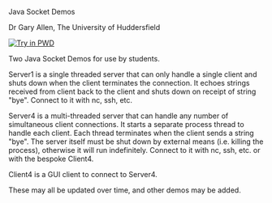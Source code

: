Java Socket Demos

Dr Gary Allen, The University of Huddersfield

[![Try in PWD](https://raw.githubusercontent.com/play-with-docker/stacks/master/assets/images/button.png)](https://labs.play-with-docker.com/?stack=https://raw.githubusercontent.com/UniBen/Java-Socket-Demos/cache_busting/docker-compose.1.yml)

Two Java Socket Demos for use by students.

Server1 is a single threaded server that can only handle a single client and shuts down when the client terminates the connection.  It echoes strings received from client back to the client and shuts down on receipt of string "bye".  Connect to it with nc, ssh, etc.

Server4 is a multi-threaded server that can handle any number of simultaneous client connections.  It starts a separate process thread to handle each client.  Each thread terminates when the client sends a string "bye".  The server itself must be shut down by external means (i.e. killing the process), otherwise it will run indefinitely.  Connect to it with nc, ssh, etc. or with the bespoke Client4.

Client4 is a GUI client to connect to Server4.

These may all be updated over time, and other demos may be added.


